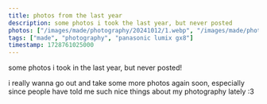 ```yaml
---
title: photos from the last year
description: some photos i took the last year, but never posted
photos: ["/images/made/photography/20241012/1.webp", "/images/made/photography/20241012/2.webp", "/images/made/photography/20241012/3.webp"]
tags: ["made", "photography", "panasonic lumix gx8"]
timestamp: 1728761025000
---
```

some photos i took in the last year, but never posted!

i really wanna go out and take some more photos again soon, especially since people have told me such nice things about my photography lately :3